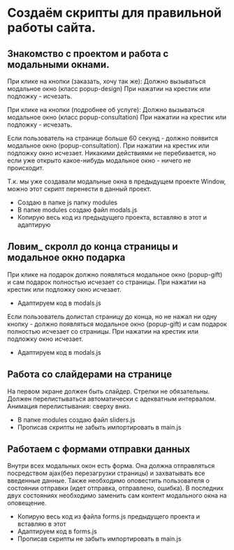 # Создаём скрипты для правильной работы сайта.

## Знакомство с проектом и работа с модальными окнами.
При клике на кнопки (заказать, хочу так же): 
Должно вызываться модальное окно (класс popup-design)
При нажатии на крестик или подложку - исчезать.

При клике на кнопки (подробнее об услуге):
Должно вызываться модальное окно (класс popup-consultation)
При нажатии на крестик или подложку - исчезать.

Если пользователь на странице больше 60 секунд - должно появится модальное окно (popup-consultation). При нажатии на крестик или подложку окно исчезает. Никакими действиями не перебивается, но если уже открыто какое-нибудь модальное окно - ничего не происходит.


Т.к. мы уже создавали модальные окна в предыдущем проекте Window, можно этот скрипт перенести в данный проект. 
- Создаю в папке js папку modules
- В папке modules создаю файл modals.js
- Копирую весь код из предыдущего проекта, вставляю в этот и адаптирую

## Ловим_ скролл до конца страницы и модальное окно подарка
При клике на подарок должно появляться модальное окно (popup-gift) и сам подарок полностью исчезает со страницы. При нажатии на крестик или подложку окно исчезает.

- Адаптируем код в modals.js

Если пользователь долистал страницу до конца, но не нажал ни одну кнопку - должно появляться модальное окно (popup-gift) и сам подарок полностью исчезает со страницы. При нажатии на крестик или подложку окно исчезает.

- Адаптируем код в modals.js

## Работа со слайдерами на странице
На первом экране должен быть слайдер. Стрелки не обязательны. Должен перелистываться автоматически с адекватным интервалом. Анимация перелистывания: сверху вниз.

- В папке modules создаю файл sliders.js
- Прописав скрипты не забыть импортировать в main.js

## Работаем с формами отправки данных
Внутри всех модальных окон есть форма. Она должна отправляться
посредством ajax(без перезагрузки страницы) и захватывать все введенные
данные. Также необходимо оповестить пользователя о состоянии отправки
(идет отправка, отправлено, ошибка). В последних двух состояниях необходимо
заменить сам контент модального окна на оповещение.

- Копирую весь код из файла forms.js предыдущего проекта и вставляю в этот
- Адаптируем код в forms.js
- Прописав скрипты не забыть импортировать в main.js